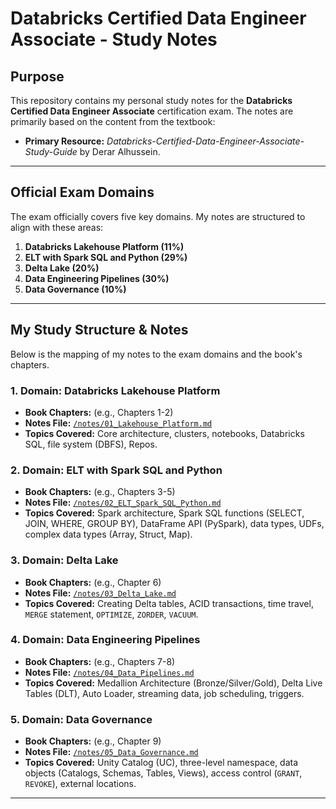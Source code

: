 # Databricks Certified Data Engineer Associate - Study Notes

## Purpose

This repository contains my personal study notes for the **Databricks Certified Data Engineer Associate** certification exam. The notes are primarily based on the content from the textbook:

* **Primary Resource:** *Databricks-Certified-Data-Engineer-Associate-Study-Guide* by Derar Alhussein.

---

## Official Exam Domains

The exam officially covers five key domains. My notes are structured to align with these areas:

1.  **Databricks Lakehouse Platform (11%)**
2.  **ELT with Spark SQL and Python (29%)**
3.  **Delta Lake (20%)**
4.  **Data Engineering Pipelines (30%)**
5.  **Data Governance (10%)**

---

## My Study Structure & Notes

Below is the mapping of my notes to the exam domains and the book's chapters.

### 1. Domain: Databricks Lakehouse Platform
* **Book Chapters:** (e.g., Chapters 1-2)
* **Notes File:** [`/notes/01_Lakehouse_Platform.md`](./notes/01_Lakehouse_Platform.md)
* **Topics Covered:** Core architecture, clusters, notebooks, Databricks SQL, file system (DBFS), Repos.

### 2. Domain: ELT with Spark SQL and Python
* **Book Chapters:** (e.g., Chapters 3-5)
* **Notes File:** [`/notes/02_ELT_Spark_SQL_Python.md`](./notes/02_ELT_Spark_SQL_Python.md)
* **Topics Covered:** Spark architecture, Spark SQL functions (SELECT, JOIN, WHERE, GROUP BY), DataFrame API (PySpark), data types, UDFs, complex data types (Array, Struct, Map).

### 3. Domain: Delta Lake
* **Book Chapters:** (e.g., Chapter 6)
* **Notes File:** [`/notes/03_Delta_Lake.md`](./notes/03_Delta_Lake.md)
* **Topics Covered:** Creating Delta tables, ACID transactions, time travel, `MERGE` statement, `OPTIMIZE`, `ZORDER`, `VACUUM`.

### 4. Domain: Data Engineering Pipelines
* **Book Chapters:** (e.g., Chapters 7-8)
* **Notes File:** [`/notes/04_Data_Pipelines.md`](./notes/04_Data_Pipelines.md)
* **Topics Covered:** Medallion Architecture (Bronze/Silver/Gold), Delta Live Tables (DLT), Auto Loader, streaming data, job scheduling, triggers.

### 5. Domain: Data Governance
* **Book Chapters:** (e.g., Chapter 9)
* **Notes File:** [`/notes/05_Data_Governance.md`](./notes/05_Data_Governance.md)
* **Topics Covered:** Unity Catalog (UC), three-level namespace, data objects (Catalogs, Schemas, Tables, Views), access control (`GRANT`, `REVOKE`), external locations.

---
